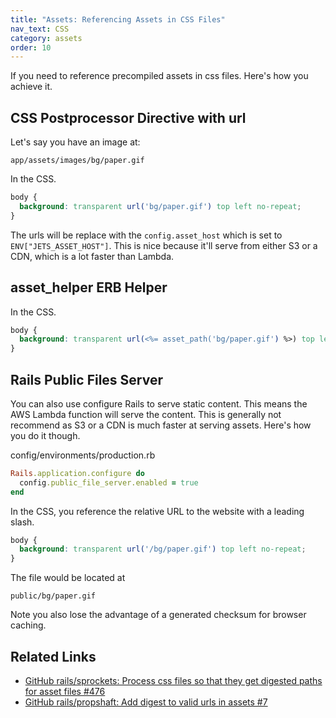 ```yaml
---
title: "Assets: Referencing Assets in CSS Files"
nav_text: CSS
category: assets
order: 10
---
```


If you need to reference precompiled assets in css files. Here's how you achieve it.

## CSS Postprocessor Directive with url

Let's say you have an image at:

    app/assets/images/bg/paper.gif

In the CSS.

```css
body {
  background: transparent url('bg/paper.gif') top left no-repeat;
}
```

The urls will be replace with the `config.asset_host` which is set to `ENV["JETS_ASSET_HOST"]`. This is nice because it'll serve from either S3 or a CDN, which is a lot faster than Lambda.

## asset_helper ERB Helper

In the CSS.

```css
body {
  background: transparent url(<%= asset_path('bg/paper.gif') %>) top left no-repeat;
}
```

## Rails Public Files Server

You can also use configure Rails to serve static content. This means the AWS Lambda function will serve the content. This is generally not recommend as S3 or a CDN is much faster at serving assets. Here's how you do it though.

config/environments/production.rb

```ruby
Rails.application.configure do
  config.public_file_server.enabled = true
end
```

In the CSS, you reference the relative URL to the website with a leading slash.

```css
body {
  background: transparent url('/bg/paper.gif') top left no-repeat;
}
```

The file would be located at

    public/bg/paper.gif

Note you also lose the advantage of a generated checksum for browser caching.

## Related Links

* [GitHub rails/sprockets: Process css files so that they get digested paths for asset files #476](https://github.com/rails/sprockets-rails/pull/476/files)
* [GitHub rails/propshaft: Add digest to valid urls in assets #7](https://github.com/rails/propshaft/pull/7)
